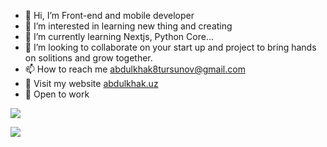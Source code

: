 - 👋 Hi, I’m Front-end and mobile developer
- 👀 I’m interested in learning new thing and creating
- 🌱 I’m currently learning Nextjs, Python Core...
- 💞️ I’m looking to collaborate on your start up and project to bring hands on solitions and grow together. 
- 📫 How to reach me abdulkhak8tursunov@gmail.com
- 🤖 Visit my website [abdulkhak.uz](https://abdulkhak.uz/)
- 💼 Open to work


![](https://www.codewars.com/users/AbdulxaqDev/badges/large)

![](https://leetcard.jacoblin.cool/AbdulxaqDev?theme=nord&font=Fira%20Code&ext=heatmap)

<!---
AbdulxaqDev/AbdulxaqDev is a ✨ special ✨ repository because its `README.md` (this file) appears on your GitHub profile.
You can click the Preview link to take a look at your changes.
--->
